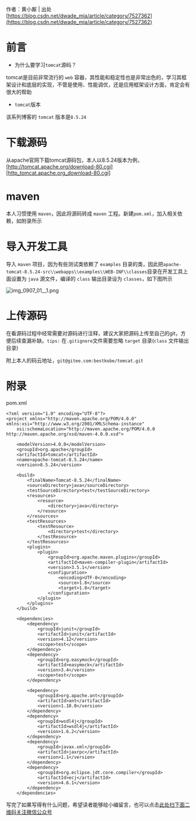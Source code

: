 作者：黄小厮 | 出处 [https://blog.csdn.net/dwade_mia/article/category/7527362](https://blog.csdn.net/dwade_mia/article/category/7527362)

# 前言 #

 *  为什么要学习`tomcat`源码？

tomcat是目前非常流行的 `web` 容器，其性能和稳定性也是非常出色的，学习其框架设计和底层的实现，不管是使用、性能调优，还是应用框架设计方面，肯定会有很大的帮助

 *  `tomcat`版本

该系列博客的 `tomcat` 版本是`8.5.24`

# 下载源码 #

从apache官网下载tomcat源码包，本人以8.5.24版本为例，[http://tomcat.apache.org/download-80.cgi][http_tomcat.apache.org_download-80.cgi]

# maven #

本人习惯使用 `maven`，因此将源码转成 `maven` 工程。新建`pom.xml`，加入相关依赖，如附录所示

# 导入开发工具 #

导入 `maven` 项目，因为有些测试类依赖了 `examples` 目录的类，因此把`apache-tomcat-8.5.24-src\\webapps\\examples\\WEB-INF\\classes`目录在开发工具上面设置为 `java` 源文件，编译的 `class` 输出目录设为 `classes`，如下图所示

![img\_0907\_01\_\_1.png][img_0907_01_1.png]

# 上传源码 #

在看源码过程中经常需要对源码进行注释，建议大家把源码上传至自己的git，方便后续查漏补缺。`tips:` 在`.gitignore`文件需要忽略 `target` 目录(`class` 文件输出目录)

附上本人的码云地址，`git@gitee.com:bestkobe/tomcat.git`

# 附录 #

pom.xml

```
<?xml version="1.0" encoding="UTF-8"?>
<project xmlns="http://maven.apache.org/POM/4.0.0" xmlns:xsi="http://www.w3.org/2001/XMLSchema-instance"
    xsi:schemaLocation="http://maven.apache.org/POM/4.0.0 http://maven.apache.org/xsd/maven-4.0.0.xsd">

    <modelVersion>4.0.0</modelVersion>
    <groupId>org.apache</groupId>
    <artifactId>tomcat</artifactId>
    <name>apache-tomcat-8.5.24</name>
    <version>8.5.24</version>

    <build>
        <finalName>Tomcat-8.5.24</finalName>
        <sourceDirectory>java</sourceDirectory>
        <testSourceDirectory>test</testSourceDirectory>
        <resources>
            <resource>
                <directory>java</directory>
            </resource>
        </resources>
        <testResources>
            <testResource>
                <directory>test</directory>
            </testResource>
        </testResources>
        <plugins>
            <plugin>
                <groupId>org.apache.maven.plugins</groupId>
                <artifactId>maven-compiler-plugin</artifactId>
                <version>3.5.1</version>
                <configuration>
                    <encoding>UTF-8</encoding>
                    <source>1.8</source>
                    <target>1.8</target>
                </configuration>
            </plugin>
        </plugins>
    </build>

    <dependencies>
        <dependency>
            <groupId>junit</groupId>
            <artifactId>junit</artifactId>
            <version>4.12</version>
            <scope>test</scope>
        </dependency>
        <dependency>
            <groupId>org.easymock</groupId>
            <artifactId>easymock</artifactId>
            <version>3.4</version>
            <scope>test</scope>
        </dependency>

        <dependency>
            <groupId>org.apache.ant</groupId>
            <artifactId>ant</artifactId>
            <version>1.10.0</version>
        </dependency>
        <dependency>
            <groupId>wsdl4j</groupId>
            <artifactId>wsdl4j</artifactId>
            <version>1.6.2</version>
        </dependency>
        <dependency>
            <groupId>javax.xml</groupId>
            <artifactId>jaxrpc</artifactId>
            <version>1.1</version>
        </dependency>
        <dependency>
            <groupId>org.eclipse.jdt.core.compiler</groupId>
            <artifactId>ecj</artifactId>
            <version>4.6.1</version>
        </dependency>
    </dependencies>
```


[http_tomcat.apache.org_download-80.cgi]: http://tomcat.apache.org/download-80.cgi
[img_0907_01_1.png]: https://gitee.com/duchaochen/gongzhonghao/raw/master/个人博客文章/001-images/souyunku-web/2019/09/0907/01/6/img_0907_01__1.png

写完了如果写得有什么问题，希望读者能够给小编留言，也可以点击[此处扫下面二维码关注微信公众号](https://www.ycbbs.vip/?p=28 "此处扫下面二维码关注微信公众号")